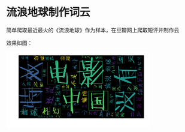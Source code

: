 # 流浪地球制作词云

简单爬取最近最火的《流浪地球》作为样本，在豆瓣网上爬取短评并制作云

效果如图：


![](https://github.com/Zhao-YB/-/blob/master/wordcloud.png)
